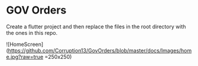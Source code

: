 # GOV Orders

Create a flutter project and then replace the files in the root directory with the ones in this repo.

![HomeScreen](https://github.com/Corruption13/GovOrders/blob/master/docs/Images/home.jpg?raw=true =250x250)
